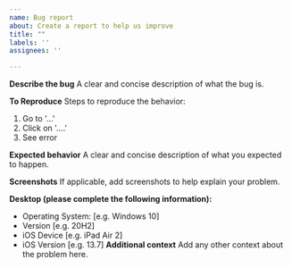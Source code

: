 ```yaml
---
name: Bug report
about: Create a report to help us improve
title: ""
labels: ''
assignees: ''

---
```


**Describe the bug**
A clear and concise description of what the bug is.

**To Reproduce**
Steps to reproduce the behavior:
1. Go to '...'
2. Click on '....'
3. See error

**Expected behavior**
A clear and concise description of what you expected to happen.

**Screenshots**
If applicable, add screenshots to help explain your problem.

**Desktop (please complete the following information):**
 - Operating System: [e.g. Windows 10]
 - Version [e.g. 20H2]
 - iOS Device [e.g. iPad Air 2]
 - iOS Version [e.g. 13.7]
**Additional context**
Add any other context about the problem here.

